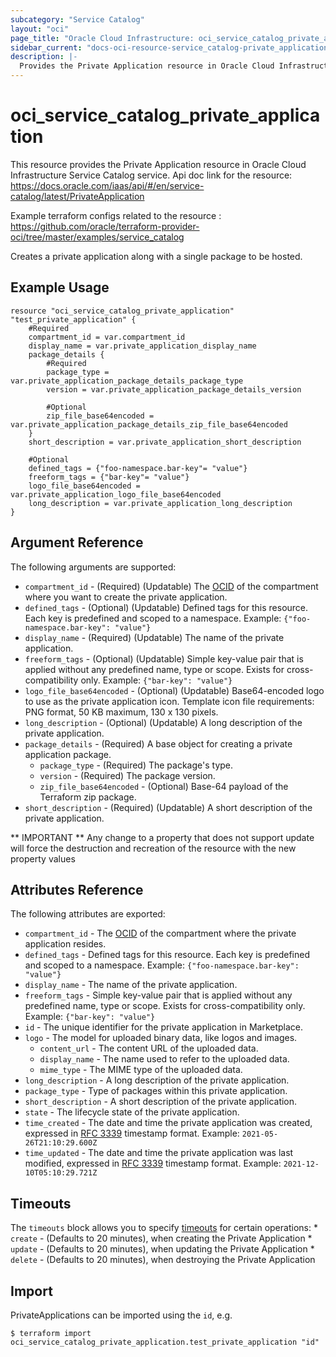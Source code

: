 ```yaml
---
subcategory: "Service Catalog"
layout: "oci"
page_title: "Oracle Cloud Infrastructure: oci_service_catalog_private_application"
sidebar_current: "docs-oci-resource-service_catalog-private_application"
description: |-
  Provides the Private Application resource in Oracle Cloud Infrastructure Service Catalog service
---
```


# oci_service_catalog_private_application
This resource provides the Private Application resource in Oracle Cloud Infrastructure Service Catalog service.
Api doc link for the resource: https://docs.oracle.com/iaas/api/#/en/service-catalog/latest/PrivateApplication

Example terraform configs related to the resource : https://github.com/oracle/terraform-provider-oci/tree/master/examples/service_catalog

Creates a private application along with a single package to be hosted.

## Example Usage

```hcl
resource "oci_service_catalog_private_application" "test_private_application" {
	#Required
	compartment_id = var.compartment_id
	display_name = var.private_application_display_name
	package_details {
		#Required
		package_type = var.private_application_package_details_package_type
		version = var.private_application_package_details_version

		#Optional
		zip_file_base64encoded = var.private_application_package_details_zip_file_base64encoded
	}
	short_description = var.private_application_short_description

	#Optional
	defined_tags = {"foo-namespace.bar-key"= "value"}
	freeform_tags = {"bar-key"= "value"}
	logo_file_base64encoded = var.private_application_logo_file_base64encoded
	long_description = var.private_application_long_description
}
```

## Argument Reference

The following arguments are supported:

* `compartment_id` - (Required) (Updatable) The [OCID](https://docs.cloud.oracle.com/iaas/Content/General/Concepts/identifiers.htm) of the compartment where you want to create the private application. 
* `defined_tags` - (Optional) (Updatable) Defined tags for this resource. Each key is predefined and scoped to a namespace. Example: `{"foo-namespace.bar-key": "value"}` 
* `display_name` - (Required) (Updatable) The name of the private application.
* `freeform_tags` - (Optional) (Updatable) Simple key-value pair that is applied without any predefined name, type or scope. Exists for cross-compatibility only. Example: `{"bar-key": "value"}` 
* `logo_file_base64encoded` - (Optional) (Updatable) Base64-encoded logo to use as the private application icon. Template icon file requirements: PNG format, 50 KB maximum, 130 x 130 pixels. 
* `long_description` - (Optional) (Updatable) A long description of the private application.
* `package_details` - (Required) A base object for creating a private application package.
	* `package_type` - (Required) The package's type.
	* `version` - (Required) The package version.
	* `zip_file_base64encoded` - (Optional) Base-64 payload of the Terraform zip package.
* `short_description` - (Required) (Updatable) A short description of the private application.


** IMPORTANT **
Any change to a property that does not support update will force the destruction and recreation of the resource with the new property values

## Attributes Reference

The following attributes are exported:

* `compartment_id` - The [OCID](https://docs.cloud.oracle.com/iaas/Content/General/Concepts/identifiers.htm) of the compartment where the private application resides. 
* `defined_tags` - Defined tags for this resource. Each key is predefined and scoped to a namespace. Example: `{"foo-namespace.bar-key": "value"}` 
* `display_name` - The name of the private application.
* `freeform_tags` - Simple key-value pair that is applied without any predefined name, type or scope. Exists for cross-compatibility only. Example: `{"bar-key": "value"}` 
* `id` - The unique identifier for the private application in Marketplace.
* `logo` - The model for uploaded binary data, like logos and images.
	* `content_url` - The content URL of the uploaded data.
	* `display_name` - The name used to refer to the uploaded data.
	* `mime_type` - The MIME type of the uploaded data.
* `long_description` - A long description of the private application.
* `package_type` - Type of packages within this private application.
* `short_description` - A short description of the private application.
* `state` - The lifecycle state of the private application.
* `time_created` - The date and time the private application was created, expressed in [RFC 3339](https://tools.ietf.org/html/rfc3339) timestamp format.  Example: `2021-05-26T21:10:29.600Z` 
* `time_updated` - The date and time the private application was last modified, expressed in [RFC 3339](https://tools.ietf.org/html/rfc3339) timestamp format.  Example: `2021-12-10T05:10:29.721Z` 

## Timeouts

The `timeouts` block allows you to specify [timeouts](https://registry.terraform.io/providers/oracle/oci/latest/docs/guides/changing_timeouts) for certain operations:
	* `create` - (Defaults to 20 minutes), when creating the Private Application
	* `update` - (Defaults to 20 minutes), when updating the Private Application
	* `delete` - (Defaults to 20 minutes), when destroying the Private Application


## Import

PrivateApplications can be imported using the `id`, e.g.

```
$ terraform import oci_service_catalog_private_application.test_private_application "id"
```

